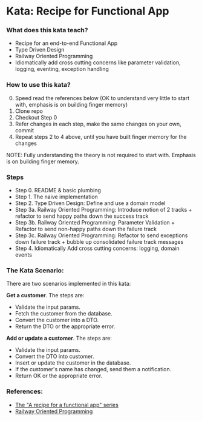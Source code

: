 # Kata: Recipe for Functional App

### What does this kata teach?

* Recipe for an end-to-end Functional App
* Type Driven Design
* Railway Oriented Programming
* Idiomatically add cross cutting concerns like parameter validation, logging, eventing, exception handling

### How to use this kata?

0. Speed read the references below (OK to understand very little to start with, emphasis is on building finger memory)
1. Clone repo
2. Checkout Step 0
3. Refer changes in each step, make the same changes on your own, commit
4. Repeat steps 2 to 4 above, until you have built finger memory for the changes

NOTE: Fully understanding the theory is not required to start with. Emphasis is on building finger memory.

### Steps

* Step 0. README & basic plumbing
* Step 1. The naive implementation
* Step 2. Type Driven Design: Define and use a domain model
* Step 3a. Railway Oriented Programming: Introduce notion of 2 tracks + refactor to send happy paths down the success track
* Step 3b. Railway Oriented Programming: Parameter Validation + Refactor to send non-happy paths down the failure track
* Step 3c. Railway Oriented Programming: Refactor to send exceptions down failure track + bubble up consolidated failure track messages
* Step 4. Idiomatically Add cross cutting concerns: logging, domain events

### The Kata Scenario:

There are two scenarios implemented in this kata:

**Get a customer**. The steps are:

* Validate the input params.
* Fetch the customer from the database.
* Convert the customer into a DTO. 
* Return the DTO or the appropriate error.

**Add or update a customer**. The steps are:

* Validate the input params.
* Convert the DTO into customer.
* Insert or update the customer in the database.
* If the customer's name has changed, send them a notification.
* Return OK or the appropriate error.

### References:

* [The "A recipe for a functional app" series](http://fsharpforfunandprofit.com/series/a-recipe-for-a-functional-app.html)
* [Railway Oriented Programming](http://fsharpforfunandprofit.com/rop/)
